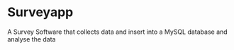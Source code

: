 # Surveyapp
A Survey Software that collects data and insert into a MySQL database and analyse the data
